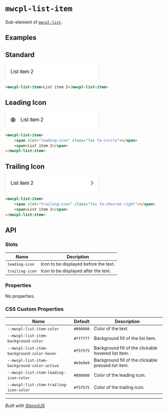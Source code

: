 # `mwcpl-list-item`

Sub-element of [`mwcpl-list`](https://github.com/zanozbot/mwcpl/tree/master/src/components/mwcpl-list).

## Examples

## Standard

![](images/standard.png)

```html
<mwcpl-list-item>List item 2</mwcpl-list-item>
```

## Leading Icon

![](images/leading_icon.png)

```html
<mwcpl-list-item>
    <span slot="leading-icon" class="fas fa-circle"></span>
    <span>List item 2</span>
</mwcpl-list-item>
```

## Trailing Icon

![](images/trailing_icon.png)

```html
<mwcpl-list-item>
    <span slot="trailing-icon" class="fas fa-chevron-right"></span>
    <span>List item 2</span>
</mwcpl-list-item>
```

## API

### Slots

| Name            | Decription                            |
| --------------- | ------------------------------------- |
| `leading-icon`  | Icon to be displayed before the text. |
| `trailing-icon` | Icon to be displayed after the text.  |

### Properties

No properties.

### CSS Custom Properties

| Name                                        | Default   | Description                                         |
| ------------------------------------------- | --------- | --------------------------------------------------- |
| `--mwcpl-list-item-color`                   | `#000000` | Color of the text.                                  |
| `--mwcpl-list-item-background-color`        | `#ffffff` | Background fill of the list item.                   |
| `--mwcpl-list-item-background-color-hover`  | `#f5f5f5` | Background fill of the clickable hovered list item. |
| `--mwcpl-list-item-background-color-active` | `#e9e9e9` | Background fill of the clickable pressed list item. |
| `--mwcpl-list-item-leading-icon-color`      | `#808080` | Color of the leading icon.                          |
| `--mwcpl-list-item-trailing-icon-color`     | `#f5f5f5` | Color of the trailing icon.                         |

----------------------------------------------

*Built with [StencilJS](https://stenciljs.com/)*
